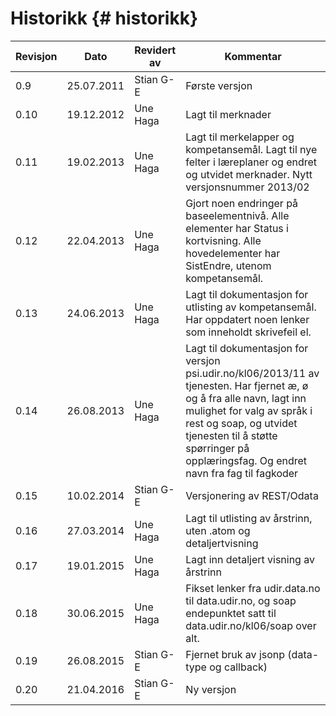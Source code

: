 # Historikk {# historikk}

| Revisjon | Dato | Revidert av | Kommentar |
| --- | --- | --- | --- |
| 0.9 | 25.07.2011 | Stian G-E | Første versjon |
| 0.10 | 19.12.2012 | Une Haga | Lagt til merknader |
| 0.11 | 19.02.2013 | Une Haga | Lagt til merkelapper og kompetansemål. Lagt til nye felter i læreplaner og endret og utvidet merknader. Nytt versjonsnummer 2013/02 |
| 0.12 | 22.04.2013 | Une Haga | Gjort noen endringer på baseelementnivå. Alle elementer har Status i kortvisning. Alle hovedelementer har SistEndre, utenom kompetansemål. |
| 0.13 | 24.06.2013 | Une Haga | Lagt til dokumentasjon for utlisting av kompetansemål. Har oppdatert noen lenker som inneholdt skrivefeil el. |
| 0.14 | 26.08.2013 | Une Haga | Lagt til dokumentasjon for versjon psi.udir.no/kl06/2013/11 av tjenesten. Har fjernet æ, ø og å fra alle navn, lagt inn mulighet for valg av språk i rest og soap, og utvidet tjenesten til å støtte spørringer på opplæringsfag. Og endret navn fra fag til fagkoder |
| 0.15 | 10.02.2014 | Stian G-E | Versjonering av REST/Odata |
| 0.16 | 27.03.2014 | Une Haga | Lagt til utlisting av årstrinn, uten .atom og detaljertvisning |
| 0.17 | 19.01.2015 | Une Haga | Lagt inn detaljert visning av årstrinn |
| 0.18 | 30.06.2015 | Une Haga | Fikset lenker fra udir.data.no til data.udir.no, og soap endepunktet satt til data.udir.no/kl06/soap over alt. |
| 0.19 | 26.08.2015 | Stian G-E | Fjernet bruk av jsonp (data-type og callback) |
| 0.20 | 21.04.2016 | Stian G-E | Ny versjon |
